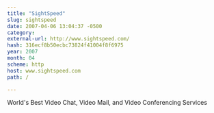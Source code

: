 ```yaml
---
title: "SightSpeed"
slug: sightspeed
date: 2007-04-06 13:04:37 -0500
category: 
external-url: http://www.sightspeed.com/
hash: 316ecf8b50ecbc73824f41004f8f6975
year: 2007
month: 04
scheme: http
host: www.sightspeed.com
path: /

---
```


World's Best Video Chat, Video Mail, and Video Conferencing Services
